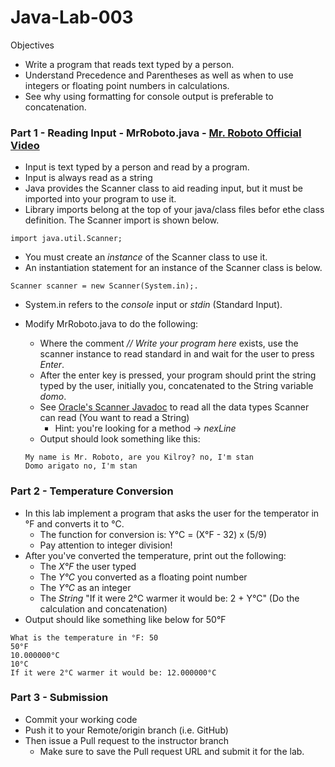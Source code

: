 # Java-Lab-003

Objectives

* Write a program that reads text typed by a person.
* Understand Precedence and Parentheses as well as when to use integers or floating point numbers in calculations.
* See why using formatting for console output is preferable to concatenation.
 
### Part 1 - Reading Input - MrRoboto.java - [Mr. Roboto Official Video](https://www.youtube.com/watch?v=uc6f_2nPSX8)

* Input is text typed by a person and read by a program.
* Input is always read as a string
* Java provides the Scanner class to aid reading input, but it must be imported into your program to use it.
* Library imports belong at the top of your java/class files befor ethe class definition. The Scanner import is shown below.
```
import java.util.Scanner;
```
* You must create an *instance* of the Scanner class to use it.
* An instantiation statement for an instance of the Scanner class is below.
```
Scanner scanner = new Scanner(System.in);.
```
* System.in refers to the *console* input or *stdin* (Standard Input).

* Modify MrRoboto.java to do the following:
    * Where the comment *// Write your program here* exists, use the scanner instance to read standard in and wait for the user to press *Enter*.
    * After the enter key is pressed, your program should print the string typed by the user, initially you, concatenated to the String variable *domo*.
    * See [Oracle's Scanner Javadoc](https://docs.oracle.com/javase/8/docs/api/java/util/Scanner.html) to read all the data types Scanner can read (You want to read a String)
        * Hint: you're looking for a method -> *nexLine*
    * Output should look something like this:
    ```
    My name is Mr. Roboto, are you Kilroy? no, I'm stan
    Domo arigato no, I'm stan
    ```

### Part 2 - Temperature Conversion 

* In this lab implement a program that asks the user for the temperator in °F and converts it to °C.
    * The function for conversion is: Y°C = (X°F - 32) x (5/9)
    * Pay attention to integer division!
* After you've converted the temperature, print out the following:
    * The *X°F*  the user typed
    * The *Y°C* you converted as a floating point number
    * The *Y°C* as an integer
    * The *String* "If it were 2°C warmer it would be: 2 + Y°C" (Do the calculation and concatenation)
* Output should like something like below for 50°F
```
What is the temperature in °F: 50
50°F
10.000000°C
10°C
If it were 2°C warmer it would be: 12.000000°C
```

### Part 3 - Submission
* Commit your working code
* Push it to your Remote/origin branch (i.e. GitHub)
* Then issue a Pull request to the instructor branch
    * Make sure to save the Pull request URL and submit it for the lab.
